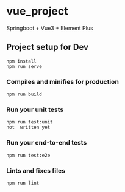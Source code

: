 # vue_project

Springboot + Vue3 + Element Plus

## Project setup for Dev
```
npm install
npm run serve
```

### Compiles and minifies for production
```
npm run build
```

### Run your unit tests
```
npm run test:unit
not  written yet
```

### Run your end-to-end tests
```
npm run test:e2e
```

### Lints and fixes files
```
npm run lint
```
